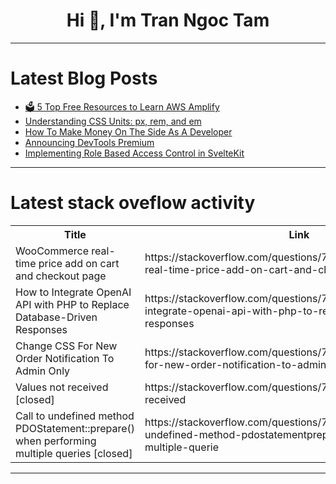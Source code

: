 <h1 align="center">Hi 👋, I'm Tran Ngoc Tam</h1>

---

# Latest Blog Posts 
<!-- BLOG-POST-LIST:START -->
- [🗳️ 5 Top Free Resources to Learn AWS Amplify](https://dev.to/evergrowingdev/5-top-free-resources-to-learn-aws-amplify-4pp9)
- [Understanding CSS Units: px, rem, and em](https://dev.to/sidramaqbool/understanding-css-units-px-rem-and-em-390h)
- [How To Make Money On The Side As A Developer](https://dev.to/sotergreco/how-to-make-money-on-the-side-as-a-developer-260h)
- [Announcing DevTools Premium](https://dev.to/crabnebula/announcing-devtools-premium-5hc1)
- [Implementing Role Based Access Control in SvelteKit](https://dev.to/permify/implementing-role-based-access-control-in-sveltekit-56hf)
<!-- BLOG-POST-LIST:END -->

---

# Latest stack oveflow activity
<table>
  <tr><th>Title</th><th>Link</th></tr>
  <!-- STACKOVERFLOW:START --><tr><td>WooCommerce real-time price add on cart and checkout page</td><td>https://stackoverflow.com/questions/78554911/woocommerce-real-time-price-add-on-cart-and-checkout-page</td></tr><tr><td>How to Integrate OpenAI API with PHP to Replace Database-Driven Responses</td><td>https://stackoverflow.com/questions/78554893/how-to-integrate-openai-api-with-php-to-replace-database-driven-responses</td></tr><tr><td>Change CSS For New Order Notification To Admin Only</td><td>https://stackoverflow.com/questions/78554890/change-css-for-new-order-notification-to-admin-only</td></tr><tr><td>Values ​not received [closed]</td><td>https://stackoverflow.com/questions/78554764/values-not-received</td></tr><tr><td>Call to undefined method PDOStatement::prepare&lpar;&rpar; when performing multiple queries [closed]</td><td>https://stackoverflow.com/questions/78554744/call-to-undefined-method-pdostatementprepare-when-performing-multiple-querie</td></tr><!-- STACKOVERFLOW:END -->
</table>

---


